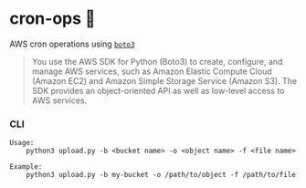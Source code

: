 # cron-ops :tada:

AWS cron operations using [`boto3`](https://boto3.amazonaws.com/v1/documentation/api/latest/index.html)

> You use the AWS SDK for Python (Boto3) to create, configure, and manage AWS services, such as Amazon Elastic Compute Cloud (Amazon EC2) and Amazon Simple Storage Service (Amazon S3). The SDK provides an object-oriented API as well as low-level access to AWS services.

### CLI

```
Usage:
    python3 upload.py -b <bucket name> -o <object name> -f <file name>

Example:
    python3 upload.py -b my-bucket -o /path/to/object -f /path/to/file
```
